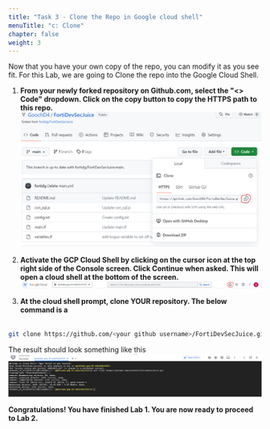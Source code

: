 ```yaml
---
title: "Task 3 - Clone the Repo in Google cloud shell"
menuTitle: "c: Clone"
chapter: false
weight: 3
---
```


Now that you have your own copy of the repo, you can modify it as you see fit.  For this Lab, we are going to Clone the repo into the Google Cloud Shell.

1. **From your newly forked repository on Github.com, select the "<> Code" dropdown.  Click on the copy button to copy the HTTPS path to this repo.**
    ![clone1](../img/clone-gh.png)

1. **Activate the GCP Cloud Shell by clicking on the cursor icon at the top right side of the Console screen.  Click Continue when asked.  This will open a cloud shell at the bottom of the screen.**
    ![clone2](../img/cloud-shell.png)

1. **At the cloud shell prompt, clone YOUR repository.  The below command is a**

```sh

git clone https://github.com/<your github username>/FortiDevSecJuice.git

```
The result should look something like this
    ![clone3](../img/cloned-gcp.png)

**Congratulations!  You have finished Lab 1.  You are now ready to proceed to Lab 2.**
